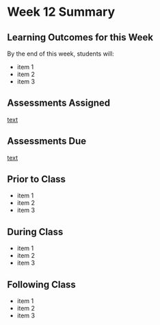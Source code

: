 # Week 12 Summary

## Learning Outcomes for this Week

By the end of this week, students will:
- item 1
- item 2
- item 3 

## Assessments Assigned
[text](https://link)

## Assessments Due

[text](https://link)

## Prior to Class

- item 1
- item 2
- item 3 

## During Class

- item 1
- item 2
- item 3 

## Following Class

- item 1
- item 2
- item 3 